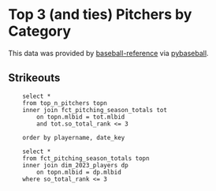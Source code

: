 # Top 3 (and ties) Pitchers by Category

This data was provided by [baseball-reference](https://www.baseball-reference.com/) via [pybaseball](https://github.com/jldbc/pybaseball).

## Strikeouts

```top3so
    select *
    from top_n_pitchers topn
    inner join fct_pitching_season_totals tot
        on topn.mlbid = tot.mlbid
        and tot.so_total_rank <= 3

    order by playername, date_key

```

```top3sotot
    select *
    from fct_pitching_season_totals topn
    inner join dim_2023_players dp
        on topn.mlbid = dp.mlbid
    where so_total_rank <= 3
```

<LineChart
    data={top3so}
    x=date_key
    y=cumulative_so
    series=playername
    lineWidth=4
/>
